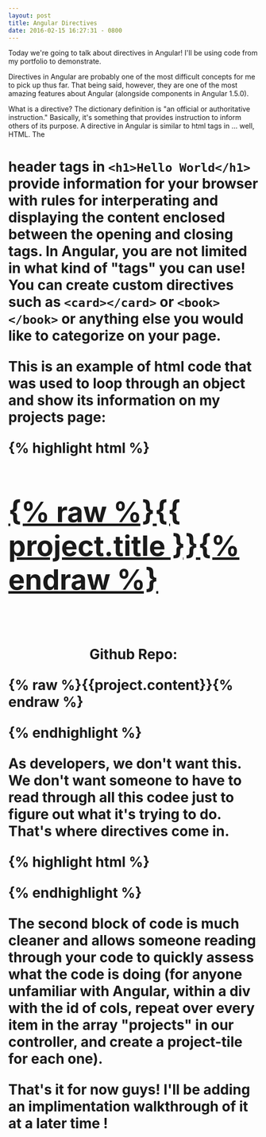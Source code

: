 ```yaml
---
layout: post
title: Angular Directives
date: 2016-02-15 16:27:31 - 0800
---
```


Today we're going to talk about directives in Angular! I'll be using code from my portfolio to demonstrate. 

Directives in Angular are probably one of the most difficult concepts for me to pick up thus far. That being said, however, they are one of the most amazing features about Angular (alongside components in Angular 1.5.0).

What is a directive? The dictionary definition is "an official or authoritative instruction." Basically, it's something that provides instruction to inform others of its purpose. A directive in Angular is similar to html tags in ... well, HTML. The <h1> header tags in ```<h1>Hello World</h1>``` provide information for your browser with rules for interperating and displaying the content enclosed between the opening and closing tags. In Angular, you are not limited in what kind of "tags" you can use! You can create custom directives such as ```<card></card>``` or ```<book></book>``` or anything else you would like to categorize on your page.

This is an example of html code that was used to loop through an object and show its information on my projects page:

{% highlight html %}
<div id="cols" ng-repeat="project in projects" >
  <div >
  <a href="{% raw %}{{ project.link }}{% endraw %}">
    <div class = "proj-image" id="{% raw %}proj{{project.id}}{% endraw %}">
      <h1 class="centering" ng-class="{% raw %}{highlight: hover2}{% endraw %}" ng-mouseenter="hover2 = true" ng-mouseleave="hover2 = false">
        {% raw %}{{ project.title }}{% endraw %}
      </h1>
    </div>
  </a>
  <br/>
  <p align="center">Github Repo: <a href="{% raw %}{{project.github}}{% endraw %}"><i class="fa fa-github-alt"></i></a></p>
  <p class="content">
    {% raw %}{{project.content}}{% endraw %}
  </p>
</div>
{% endhighlight %}

As developers, we don't want this. We don't want someone to have to read through all this codee just to figure out what it's trying to do. That's where directives come in.  

{% highlight html %}
<div id="cols" ng-repeat="project in projects" >
  <div project-tile project="project"></div>
</div>
{% endhighlight %}

The second block of code is much cleaner and allows someone reading through your code to quickly assess what the code is doing (for anyone unfamiliar with Angular, within a div with the id of cols, repeat over every item in the array "projects" in our controller, and create a project-tile for each one).

That's it for now guys! I'll be adding an implimentation walkthrough of it at a later time !